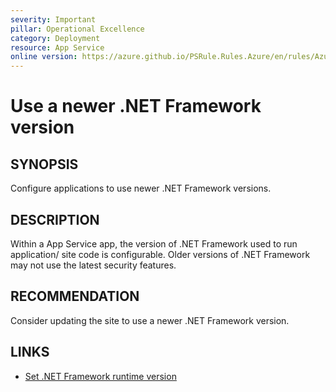 ```yaml
---
severity: Important
pillar: Operational Excellence
category: Deployment
resource: App Service
online version: https://azure.github.io/PSRule.Rules.Azure/en/rules/Azure.AppService.NETVersion/
---
```


# Use a newer .NET Framework version

## SYNOPSIS

Configure applications to use newer .NET Framework versions.

## DESCRIPTION

Within a App Service app, the version of .NET Framework used to run application/ site code is configurable.
Older versions of .NET Framework may not use the latest security features.

## RECOMMENDATION

Consider updating the site to use a newer .NET Framework version.

## LINKS

- [Set .NET Framework runtime version](https://docs.microsoft.com/azure/app-service/configure-language-dotnet-framework#set-net-framework-runtime-version)
